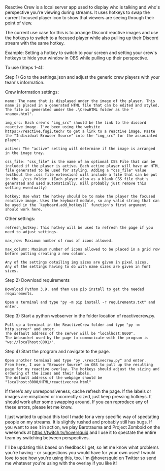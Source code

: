 Reactive Crew is a local server app used to display who is talking and who's perspective you're viewing during streams. It uses hotkeys to swap the current focused player icon to show that viewers are seeing through their point of view.

The current use case for this is to arrange Discord reactive images and use the hotkeys to switch to a focused player while also pulling up their Discord stream with the same hotkey.

Example: Setting a hotkey to switch to your screen and setting your crew's hotkeys to hide your window in OBS while pulling up their perspective.

To use (Steps 1-4):

Step 1) Go to the settings.json and adjust the generic crew players with your team's information. 

Crew information settings:

    name: The name that is displayed under the image of the player. This name is placed in a generated HTML file that can be edited and styled. The file is generated under the .\CrewHTML folder as the "<name>.html".

    img_src: Each crew's "img_src" should be the link to the discord reactive image. I've been using the website https://reactive.fugi.tech/ to get a link to a reactive image. Paste the "Individual Browser Source" into the "img_src" for the associated player. 

    active: The "active" setting will determine if the image is arranged in the image tray. 

    css_file: "css_file" is the name of an optional CSS File that can be included if the player is active. Each active player will have an HTML file generated to be used for styling. Adding a "css_file" value (without the .css file extension) will include a file that can be put in the ./css folder. (Each player also as a blank CSS file that's generated and used automatically. Will probably just remove this setting eventually) 

    hotkey: Use what the hotkey should be to make the player the focused reactive image. Uses the keyboard module, so any valid string that can be used in the `keyboard.add_hotkey()` function's first argument should work here.

Other settings:

    refresh_hotkey: This hotkey will be used to refresh the page if you need to adjust settings.

    max_row: Maximum number of rows of icons allowed. 

    max_column: Maximum number of icons allowed to be placed in a grid row before putting creating a new column.

    Any of the settings detailing img sizes are given in pixel sizes.
    Any of the settings having to do with name sizes are given in font sizes.

Step 2) Download requirements

    Download Python 3.9, and then use pip install to get the needed requirements.

    Open a terminal and type "py -m pip install -r requirements.txt" and enter.

Step 3) Start a python webserver in the folder location of reactivecrew.py.

    Pull up a terminal in the ReactiveCrew folder and type "py -m http.server" and enter.
    The default address of the server will be "localhost:8000".
    The Websocket used by the page to communicate with the program is "ws://localhost:8001/".

Step 4) Start the program and navigate to the page.

    Open another terminal and type "py .\reactivecrew.py" and enter.
    From here, I use a "Browser Source" on OBS to pull up the resulting page for my reactive overlay. The hotkeys should adjust the sizing and ordering of the icons and their labels.
    The default address of the webpage should be "localhost:8000/HTML/reactivecrew.html"

If there's any unresponsiveness, cache refresh the page.
If the labels or images are misplaced or incorrectly sized, just keep pressing hotkeys. It should work after some swapping around.
If you can reproduce any of these errors, please let me know.

I just wanted to upload this tool I made for a very specific way of spectating people on my streams. It is slightly rushed and probably still has bugs. If you want to see it in action, we play Barotrauma and Project Zomboid on the weekends at https://twitch.tv/hoversquid and I use it to spectate the entire team by switching between perspectives. 

I'll be updating this based on feedback I get, so let me know what problems you're having - or suggestions you would have for your own uses! 
I would love to see how you're using this, too. I'm @hoversquid on Twitter so send me whatever you're using with the overlay if you like it!
